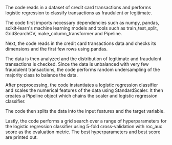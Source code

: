 The code reads in a dataset of credit card transactions and performs logistic regression to classify transactions as fraudulent or legitimate.

The code first imports necessary dependencies such as numpy, pandas, scikit-learn's machine learning models and tools such as train_test_split, GridSearchCV, make_column_transformer and Pipeline.

Next, the code reads in the credit card transactions data and checks its dimensions and the first few rows using pandas.

The data is then analyzed and the distribution of legitimate and fraudulent transactions is checked. Since the data is unbalanced with very few fraudulent transactions, the code performs random undersampling of the majority class to balance the data.

After preprocessing, the code instantiates a logistic regression classifier and scales the numerical features of the data using StandardScaler. It then creates a Pipeline object which chains the scaler and logistic regression classifier.

The code then splits the data into the input features and the target variable.

Lastly, the code performs a grid search over a range of hyperparameters for the logistic regression classifier using 5-fold cross-validation with roc_auc score as the evaluation metric. The best hyperparameters and best score are printed out. 